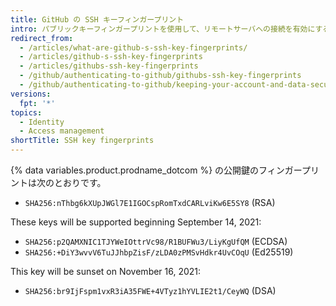 ```yaml
---
title: GitHub の SSH キーフィンガープリント
intro: パブリックキーフィンガープリントを使用して、リモートサーバへの接続を有効にすることができます。
redirect_from:
  - /articles/what-are-github-s-ssh-key-fingerprints/
  - /articles/github-s-ssh-key-fingerprints
  - /articles/githubs-ssh-key-fingerprints
  - /github/authenticating-to-github/githubs-ssh-key-fingerprints
  - /github/authenticating-to-github/keeping-your-account-and-data-secure/githubs-ssh-key-fingerprints
versions:
  fpt: '*'
topics:
  - Identity
  - Access management
shortTitle: SSH key fingerprints
---
```


{% data variables.product.prodname_dotcom %} の公開鍵のフィンガープリントは次のとおりです。

- `SHA256:nThbg6kXUpJWGl7E1IGOCspRomTxdCARLviKw6E5SY8` (RSA)

These keys will be supported beginning September 14, 2021:

- `SHA256:p2QAMXNIC1TJYWeIOttrVc98/R1BUFWu3/LiyKgUfQM` (ECDSA)
- `SHA256:+DiY3wvvV6TuJJhbpZisF/zLDA0zPMSvHdkr4UvCOqU` (Ed25519)

This key will be sunset on November 16, 2021:

- `SHA256:br9IjFspm1vxR3iA35FWE+4VTyz1hYVLIE2t1/CeyWQ` (DSA)
